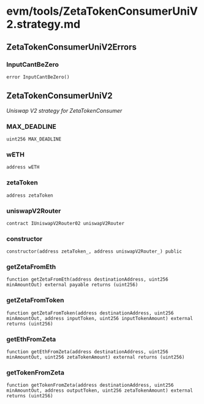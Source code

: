 # evm/tools/ZetaTokenConsumerUniV2.strategy.md

## ZetaTokenConsumerUniV2Errors

### InputCantBeZero

```solidity
error InputCantBeZero()
```

## ZetaTokenConsumerUniV2

_Uniswap V2 strategy for ZetaTokenConsumer_

### MAX_DEADLINE

```solidity
uint256 MAX_DEADLINE
```

### wETH

```solidity
address wETH
```

### zetaToken

```solidity
address zetaToken
```

### uniswapV2Router

```solidity
contract IUniswapV2Router02 uniswapV2Router
```

### constructor

```solidity
constructor(address zetaToken_, address uniswapV2Router_) public
```

### getZetaFromEth

```solidity
function getZetaFromEth(address destinationAddress, uint256 minAmountOut) external payable returns (uint256)
```

### getZetaFromToken

```solidity
function getZetaFromToken(address destinationAddress, uint256 minAmountOut, address inputToken, uint256 inputTokenAmount) external returns (uint256)
```

### getEthFromZeta

```solidity
function getEthFromZeta(address destinationAddress, uint256 minAmountOut, uint256 zetaTokenAmount) external returns (uint256)
```

### getTokenFromZeta

```solidity
function getTokenFromZeta(address destinationAddress, uint256 minAmountOut, address outputToken, uint256 zetaTokenAmount) external returns (uint256)
```

